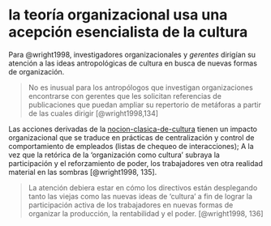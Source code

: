 # la teoría organizacional usa una acepción esencialista de la cultura

Para @wright1998, investigadores organizacionales y *gerentes* dirigían su atención a las ideas antropológicas de cultura en busca de nuevas formas de organización.

 >
 > No es inusual para los antropólogos que investigan organizaciones encontrarse con gerentes que les solicitan referencias de publicaciones que puedan ampliar su repertorio de metáforas a partir de las cuales dirigir [@wright1998,134]

Las acciones derivadas de la [nocion-clasica-de-cultura](nocion-clasica-de-cultura.md) tienen un impacto organizacional que se traduce en prácticas de centralización y control de comportamiento de empleados (listas de chequeo de interacciones); A la vez que la retórica de la ‘organización como cultura’ subraya la participación y el reforzamiento de poder, los trabajadores ven otra realidad material en las sombras [@wright1998, 135].

 >
 > La atención debiera estar en cómo los directivos están desplegando tanto las viejas como las nuevas ideas de ‘cultura’ a fin de lograr la participación activa de los trabajadores en nuevas formas de organizar la producción, la rentabilidad y el poder. [@wright1998, 136]
